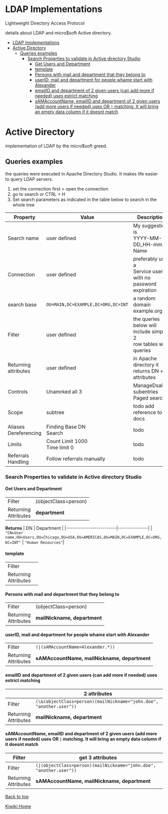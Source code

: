 # LDAP Implementations
Lightweight Directory Access Protocol

details about LDAP and micro$soft Active directory.


- [LDAP Implementations](#ldap-implementations)
- [Active Directory](#active-directory)
  - [Queries examples](#queries-examples)
    - [Search Properties to validate in Active directory Studio](#search-properties-to-validate-in-active-directory-studio)
      - [Get Users and Department](#get-users-and-department)
      - [template](#template)
      - [Persons with mail and department that they belong to](#persons-with-mail-and-department-that-they-belong-to)
      - [userID, mail and department for people whame start with Alexander](#userid-mail-and-department-for-people-whame-start-with-alexander)
      - [emailID and department of 2 given users (can add more if needed) uses estrict matching](#emailid-and-department-of-2-given-users-can-add-more-if-needed-uses-estrict-matching)
      - [sAMAccountName, emailID and department of 2 given users (add more users if needed) uses OR `|` matching. It will bring an empty data column if it doesnt match](#samaccountname-emailid-and-department-of-2-given-users-add-more-users-if-needed-uses-or--matching-it-will-bring-an-empty-data-column-if-it-doesnt-match)

# Active Directory
implementation of LDAP by the micro$soft greed.

## Queries examples
the queries were executed in Apache Directory Studio. It makes life easier to query LDAP servers.

1. set the connection first > open the connection
1. go to search or CTRL + H
1. Set search parameters as indicated in the table below to search in the whole tree

| Property                 | Value                            | Description                                                        |
|--------------------------|----------------------------------|--------------------------------------------------------------------|
| Search name              | user defined                     | My suggestion is<br>YYYY-MM-DD_HH-mm-Name                          |
| Connection               | user defined                     | preferably use a <br>Service user with no<br>password expiration   |
| search base              |`OU=MAIN,DC=EXAMPLE,DC=ORG,DC=INT`| a random domain <br>example.org.int                                |
| Filter                   | user defined                     | the queries below will include simple 2<br>row tables with queries |
| Returning <br>attributes | user defined                     | in Apache directory it returns DN + attributes                     |
| Controls                 | Unamrked all 3                   | ManageDsalT<br>subentries<br>Paged search                          |
| Scope                    | subtree                          | todo add reference to docs                                         |
| Aliases Dereferencing    | Finding Base DN<br>Search        | todo                                                               |
| Limits                   | Count Limit 1000<br>Time limit 0 | todo                                                               |
| Referrals Handling       | Follow referrals manually        | todo                                                               |


### Search Properties to validate in Active directory Studio

#### Get Users and Department

|                         |               |
|-------------------------|---------------|
| Filter                  | (objectClass=person) |
| Returning<br>Attributes | **department** |


**Returns**
|     DN                  |    Department           |
|-------------------------|---------------|
| `"CN=User name,OU=Users,OU=Chicago,OU=USA,OU=AMERICAS,OU=MAIN,DC=EXAMPLE,DC=ORG,DC=INT"` | `"Human Resources"`|

#### template
|                         |               |
|-------------------------|---------------|
| Filter                  |             |
| Returning<br>Attributes |             |


#### Persons with mail and department that they belong to
|                         |               |
|-------------------------|---------------|
| Filter                  |  (objectClass=person)    |
| Returning<br>Attributes | **mailNickname, department** |

#### userID, mail and department for people whame start with Alexander
|                         |               |
|-------------------------|---------------|
| Filter                  | `(\|(sAMAccountName=Alexander.*))`  |
| Returning<br>Attributes | **sAMAccountName, mailNickname, department** |

#### emailID and department of 2 given users (can add more if needed) uses estrict matching
|                         | 2 attributes  |
|-------------------------|---------------|
| Filter                  | `(\&(objectClass=person)(mailNickname="john.doe", "another.user"))` |
| Returning<br>Attributes | **mailNickname, department** |

#### sAMAccountName, emailID and department of 2 given users (add more users if needed) uses OR `|` matching. It will bring an empty data column if it doesnt match
|     Filter              | get 3 attributes |
|-------------------------|---------------|
| Filter                  | `(\|(objectClass=person)(mailNickname="john.doe", "another.user"))` |
| Returning<br>Attributes | **sAMAccountName, mailNickname, department** |

[Back to top](#)

[Kiwiki Home](/../../)
